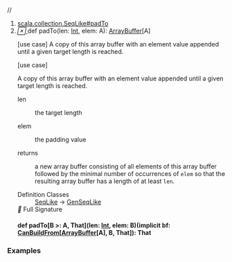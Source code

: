 //
<ol>
<li><a href="https://www.scala-lang.org/api/2.12.3/scala/collection/mutable/ArrayBuffer.html#padTo(len:Int,elem:A):scala.collection.mutable.ArrayBuffer[A]">scala.collection.SeqLike#padTo</a></li>
<li name="scala.collection.SeqLike#padTo" visbl="pub" class="indented0 " data-isabs="false" fullcomment="yes" group="Ungrouped"> <a id="padTo(len:Int,elem:A):scala.collection.mutable.ArrayBuffer[A]"></a><a id="padTo(Int,A):ArrayBuffer[A]"></a> <span class="permalink"> <a href="../../../scala/collection/mutable/ArrayBuffer.html#padTo(len:Int,elem:A):scala.collection.mutable.ArrayBuffer[A]" title="Permalink"> <i class="material-icons"></i> </a> </span> <span class="modifier_kind"> <span class="modifier"></span> <span class="kind">def</span> </span> <span class="symbol"> <span class="name">padTo</span><span class="params">(<span name="len">len: <a href="../../Int.html" class="extype" name="scala.Int">Int</a></span>, <span name="elem">elem: <span class="extype" name="scala.collection.GenSeqLike.A">A</span></span>)</span><span class="result">: <a href="" class="extype" name="scala.collection.mutable.ArrayBuffer">ArrayBuffer</a>[<span class="extype" name="scala.collection.GenSeqLike.A">A</span>]</span> </span> <p class="shortcomment cmt">[use case] A copy of this array buffer with an element value appended until a given target length is reached.</p>
 <div class="fullcomment">
  [use case] 
  <div class="comment cmt">
   <p> A copy of this array buffer with an element value appended until a given target length is reached.</p>
  </div>
  <dl class="paramcmts block">
   <dt class="param">
    len
   </dt>
   <dd class="cmt">
    <p>the target length</p>
   </dd>
   <dt class="param">
    elem
   </dt>
   <dd class="cmt">
    <p>the padding value</p>
   </dd>
   <dt>
    returns
   </dt>
   <dd class="cmt">
    <p>a new array buffer consisting of all elements of this array buffer followed by the minimal number of occurrences of <code>elem</code> so that the resulting array buffer has a length of at least <code>len</code>.</p>
   </dd>
  </dl>
  <dl class="attributes block"> 
   <dt>
    Definition Classes
   </dt>
   <dd>
    <a href="../SeqLike.html" class="extype" name="scala.collection.SeqLike">SeqLike</a> → 
    <a href="../GenSeqLike.html" class="extype" name="scala.collection.GenSeqLike">GenSeqLike</a>
   </dd>
   <div class="full-signature-block toggleContainer"> 
    <span class="toggle"> <i class="material-icons"></i> Full Signature </span> 
    <div class="hiddenContent full-signature-usecase">
     <h4 id="signature" class="signature"> <span class="modifier_kind"> <span class="modifier"></span> <span class="kind">def</span> </span> <span class="symbol"> <span class="name">padTo</span><span class="tparams">[<span name="B">B &gt;: <span class="extype" name="scala.collection.mutable.ArrayBuffer.A">A</span></span>, <span name="That">That</span>]</span><span class="params">(<span name="len">len: <a href="../../Int.html" class="extype" name="scala.Int">Int</a></span>, <span name="elem">elem: <span class="extype" name="scala.collection.SeqLike.padTo.B">B</span></span>)</span><span class="params">(<span class="implicit">implicit </span><span name="bf">bf: <a href="../generic/CanBuildFrom.html" class="extype" name="scala.collection.generic.CanBuildFrom">CanBuildFrom</a>[<a href="" class="extype" name="scala.collection.mutable.ArrayBuffer">ArrayBuffer</a>[<span class="extype" name="scala.collection.mutable.ArrayBuffer.A">A</span>], <span class="extype" name="scala.collection.SeqLike.padTo.B">B</span>, <span class="extype" name="scala.collection.SeqLike.padTo.That">That</span>]</span>)</span><span class="result">: <span class="extype" name="scala.collection.SeqLike.padTo.That">That</span></span> </span> </h4>
    </div> 
   </div>
  </dl>
 </div> </li>
        </ol>


### Examples















